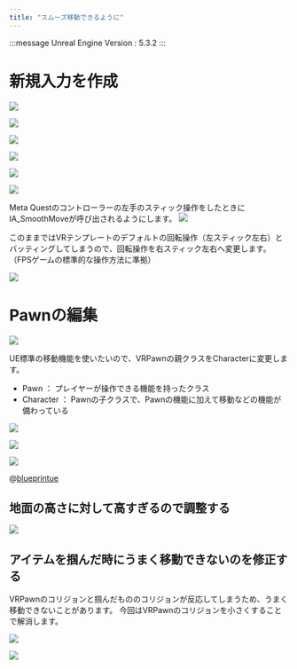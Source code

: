 ```yaml
---
title: "スムーズ移動できるように"
---
```

:::message
Unreal Engine Version : 5.3.2
:::
# 新規入力を作成
![](https://storage.googleapis.com/zenn-user-upload/dbcaacd4807e-20240113.png)

![](https://storage.googleapis.com/zenn-user-upload/bb9159864cb8-20240113.png)


![](https://storage.googleapis.com/zenn-user-upload/034a48d7f2ce-20240113.png)

![](https://storage.googleapis.com/zenn-user-upload/2df7d0fa7624-20240113.png)


![](https://storage.googleapis.com/zenn-user-upload/8b4bd4fa965b-20240113.png)


![](https://storage.googleapis.com/zenn-user-upload/f66de64d0265-20240113.png)

Meta Questのコントローラーの左手のスティック操作をしたときにIA_SmoothMoveが呼び出されるようにします。
![](https://storage.googleapis.com/zenn-user-upload/7389a3e9c663-20240113.png)

このままではVRテンプレートのデフォルトの回転操作（左スティック左右）とバッティングしてしまうので、回転操作を右スティック左右へ変更します。
（FPSゲームの標準的な操作方法に準拠）

![](https://storage.googleapis.com/zenn-user-upload/dbc4d7e0697c-20240113.png)


# Pawnの編集

![](https://storage.googleapis.com/zenn-user-upload/eb638a97982b-20240113.png)

UE標準の移動機能を使いたいので、VRPawnの親クラスをCharacterに変更します。
- Pawn ： プレイヤーが操作できる機能を持ったクラス
- Character ： Pawnの子クラスで、Pawnの機能に加えて移動などの機能が備わっている

![](https://storage.googleapis.com/zenn-user-upload/2e6d6ddcf2ea-20240113.png)


![](https://storage.googleapis.com/zenn-user-upload/341cc1709836-20240113.png)


![](https://storage.googleapis.com/zenn-user-upload/bc31d3260a4a-20240113.png)

@[blueprintue](https://blueprintue.com/render/s5yqc2tw/)

## 地面の高さに対して高すぎるので調整する

![](https://storage.googleapis.com/zenn-user-upload/62eb98996241-20240113.png)


## アイテムを掴んだ時にうまく移動できないのを修正する
VRPawnのコリジョンと掴んだもののコリジョンが反応してしまうため、うまく移動できないことがあります。
今回はVRPawnのコリジョンを小さくすることで解消します。

![](https://storage.googleapis.com/zenn-user-upload/56a864e4ebcf-20240113.png)


![](https://storage.googleapis.com/zenn-user-upload/0b95ed64b44e-20240113.png)


